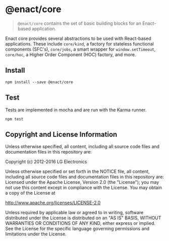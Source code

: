 # @enact/core

> `@enact/core` contains the set of basic building blocks for an Enact-based application.

Enact core provides several abstractions to be used with React-based applications.  These include `core/kind`, a
factory for stateless functional components (SFC's), `core/jobs`, a smart wrapper for `window.setTimeout`,
`core/hoc`, a Higher Order Component (HOC) factory, and more.

## Install

```
npm install --save @enact/core
```

## Test

Tests are implemented in mocha and are run with the Karma runner.

```
npm test
```

## Copyright and License Information

Unless otherwise specified, all content, including all source code files and documentation files in this repository are:

Copyright (c) 2012-2016 LG Electronics

Unless otherwise specified or set forth in the NOTICE file, all content, including all source code files and documentation files in this repository are: Licensed under the Apache License, Version 2.0 (the "License"); you may not use this content except in compliance with the License. You may obtain a copy of the License at

http://www.apache.org/licenses/LICENSE-2.0

Unless required by applicable law or agreed to in writing, software distributed under the License is distributed on an "AS IS" BASIS, WITHOUT WARRANTIES OR CONDITIONS OF ANY KIND, either express or implied. See the License for the specific language governing permissions and limitations under the License.
